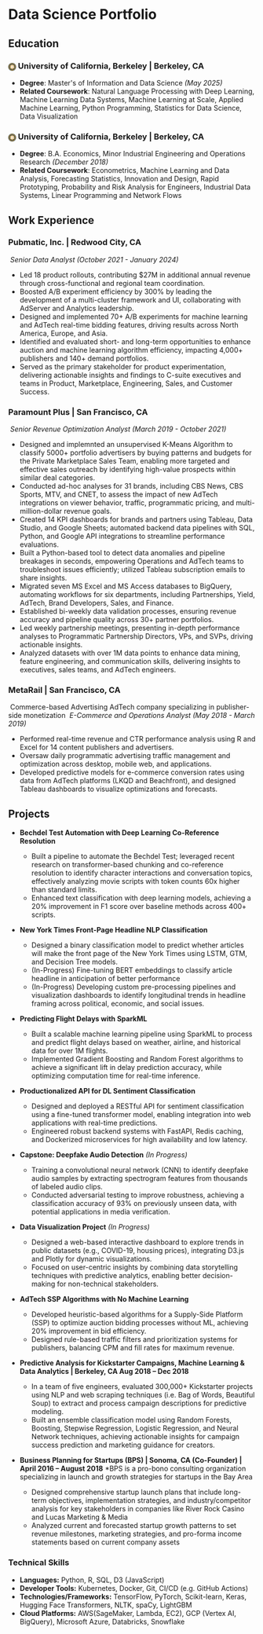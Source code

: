 # Data Science Portfolio

## Education
### <img src="/assets/img/Seal_of_University_of_California,_Berkeley.jpeg" alt="UC Berkeley Seal" width="16" style="vertical-align: bottom;"/>  University of California, Berkeley | Berkeley, CA
  
  - **Degree**: Master's of Information and Data Science _(May 2025)_
  - **Related Coursework**: Natural Language Processing with Deep Learning, Machine Learning Data Systems, Machine Learning at Scale, Applied Machine Learning, Python Programming, Statistics for Data Science, Data Visualization
  
### <img src="/assets/img/Seal_of_University_of_California,_Berkeley.jpeg" alt="UC Berkeley Seal" width="16" style="vertical-align: bottom;"/>  University of California, Berkeley | Berkeley, CA
  - **Degree**: B.A. Economics, Minor Industrial Engineering and Operations Research _(December 2018)_
  - **Related Coursework**: Econometrics, Machine Learning and Data Analysis, Forecasting Statistics, Innovation and Design, Rapid Prototyping, Probability and Risk Analysis for Engineers, Industrial Data Systems, Linear Programming and Network Flows

## Work Experience

### Pubmatic, Inc. | Redwood City, CA
&nbsp;_Senior Data Analyst (October 2021 - January 2024)_
  
   - Led 18 product rollouts, contributing $27M in additional annual revenue through cross-functional and regional team coordination.
   - Boosted A/B experiment efficiency by 300% by leading the development of a multi-cluster framework and UI, collaborating with AdServer and Analytics leadership.
   - Designed and implemented 70+ A/B experiments for machine learning and AdTech real-time bidding features, driving results across North America, Europe, and Asia.
   - Identified and evaluated short- and long-term opportunities to enhance auction and machine learning algorithm efficiency, impacting 4,000+ publishers and 140+ demand portfolios.
  - Served as the primary stakeholder for product experimentation, delivering actionable insights and findings to C-suite executives and teams in Product, Marketplace, Engineering, Sales, and Customer Success.
  
### Paramount Plus | San Francisco, CA
&nbsp;_Senior Revenue Optimization Analyst (March 2019 - October 2021)_
  
  - Designed and implemnted an unsupervised K-Means Algorithm to classify 5000+ portfolio advertisers by buying patterns and budgets for the Private Marketplace Sales Team, enabling more targeted and effective sales outreach by identifying high-value prospects within similar deal categories.
  - Conducted ad-hoc analyses for 31 brands, including CBS News, CBS Sports, MTV, and CNET, to assess the impact of new AdTech integrations on viewer behavior, traffic, programmatic pricing, and multi-million-dollar revenue goals.
  - Created 14 KPI dashboards for brands and partners using Tableau, Data Studio, and Google Sheets; automated backend data pipelines with SQL, Python, and Google API integrations to streamline performance evaluations.
  - Built a Python-based tool to detect data anomalies and pipeline breakages in seconds, empowering Operations and AdTech teams to troubleshoot issues efficiently; utilized Tableau subscription emails to share insights.
  - Migrated seven MS Excel and MS Access databases to BigQuery, automating workflows for six departments, including Partnerships, Yield, AdTech, Brand Developers, Sales, and Finance.
  - Established bi-weekly data validation processes, ensuring revenue accuracy and pipeline quality across 30+ partner portfolios.
  - Led weekly partnership meetings, presenting in-depth performance analyses to Programmatic Partnership Directors, VPs, and SVPs, driving actionable insights.
  - Analyzed datasets with over 1M data points to enhance data mining, feature engineering, and communication skills, delivering insights to executives, sales teams, and AdTech engineers.
  
### MetaRail | San Francisco, CA
&nbsp;Commerce-based Advertising AdTech company specializing in publisher-side monetization
&nbsp;_E-Commerce and Operations Analyst (May 2018 - March 2019)_
  
  - Performed real-time revenue and CTR performance analysis using R and Excel for 14 content publishers and advertisers.
  - Oversaw daily programmatic advertising traffic management and optimization across desktop, mobile web, and applications.
  - Developed predictive models for e-commerce conversion rates using data from AdTech platforms (LKQD and Beachfront), and designed Tableau dashboards to visualize optimizations and forecasts.

## Projects

  - **Bechdel Test Automation with Deep Learning Co-Reference Resolution**
    - Built a pipeline to automate the Bechdel Test; leveraged recent research on transformer-based chunking and co-reference resolution to identify character interactions and conversation topics, effectively analyzing movie scripts with token counts 60x higher than standard limits. 
    - Enhanced text classification with deep learning models, achieving a 20% improvement in F1 score over baseline methods across 400+ scripts.
      
  - **New York Times Front-Page Headline NLP Classification**
    - Designed a binary classification model to predict whether articles will make the front page of the New York Times using LSTM, GTM, and Decision Tree models.
    - (In-Progress) Fine-tuning BERT embeddings to classify article headline in anticipation of better performance
    - (In-Progress) Developing custom pre-processing pipelines and visualization dashboards to identify longitudinal trends in headline framing across political, economic, and social issues.

  - **Predicting Flight Delays with SparkML**
    - 	Built a scalable machine learning pipeline using SparkML to process and predict flight delays based on weather, airline, and historical data for over 1M flights.
    - 	Implemented Gradient Boosting and Random Forest algorithms to achieve a significant lift in delay prediction accuracy, while optimizing computation time for real-time inference.
      
  - **Productionalized API for DL Sentiment Classification**
    - Designed and deployed a RESTful API for sentiment classification using a fine-tuned transformer model, enabling integration into web applications with real-time predictions.
    - Engineered robust backend systems with FastAPI, Redis caching, and Dockerized microservices for high availability and low latency.
      
  - **Capstone: Deepfake Audio Detection** _(In Progress)_
    - Training a convolutional neural network (CNN) to identify deepfake audio samples by extracting spectrogram features from thousands of labeled audio clips.
    - Conducted adversarial testing to improve robustness, achieving a classification accuracy of 93% on previously unseen data, with potential applications in media verification.
      
  - **Data Visualization Project** _(In Progress)_
    - Designed a web-based interactive dashboard to explore trends in public datasets (e.g., COVID-19, housing prices), integrating D3.js and Plotly for dynamic visualizations.
    - 	Focused on user-centric insights by combining data storytelling techniques with predictive analytics, enabling better decision-making for non-technical stakeholders.
   
  - **AdTech SSP Algorithms with No Machine Learning**
    - Developed heuristic-based algorithms for a Supply-Side Platform (SSP) to optimize auction bidding processes without ML, achieving 20% improvement in bid efficiency.
    - Designed rule-based traffic filters and prioritization systems for publishers, balancing CPM and fill rates for maximum revenue.
  
  - **Predictive Analysis for Kickstarter Campaigns, Machine Learning & Data Analytics | Berkeley, CA	    Aug 2018 – Dec 2018**
    - In a team of five engineers, evaluated 300,000+ Kickstarter projects using NLP and web scraping techniques (i.e. Bag of Words, Beautiful Soup) to extract and process campaign descriptions for predictive modeling.
    - Built an ensemble classification model using Random Forests, Boosting, Stepwise Regression, Logistic Regression, and Neural Network techniques, achieving actionable insights for campaign success prediction and marketing guidance for creators.
  
  - **Business Planning for Startups (BPS) | Sonoma, CA (Co-Founder) | April 2016 – August 2018**
    *BPS is a pro-bono consulting organization specializing in launch and growth strategies for startups in the Bay Area
    - Designed comprehensive startup launch plans that include long-term objectives, implementation strategies, and industry/competitor analysis for key stakeholders in companies like River Rock Casino and Lucas Marketing & Media
    - Analyzed current and forecasted startup growth patterns to set revenue milestones, marketing strategies, and pro-forma income statements based on current company assets


### Technical Skills
  - **Languages:** Python, R, SQL, D3 (JavaScript)
  - **Developer Tools:** Kubernetes, Docker, Git, CI/CD (e.g. GitHub Actions)
  - **Technologies/Frameworks:** TensorFlow, PyTorch, Scikit-learn, Keras, Hugging Face Transformers, NLTK, spaCy, LightGBM
  - **Cloud Platforms:** AWS(SageMaker, Lambda, EC2), GCP (Vertex AI, BigQuery), Microsoft Azure, Databricks, Snowflake
